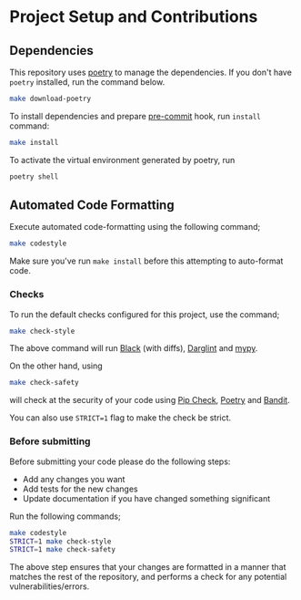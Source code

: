 # Project Setup and Contributions

## Dependencies

This repository uses [poetry](https://github.com/python-poetry/poetry) to manage the dependencies.
If you don't have `poetry` installed, run the command below.

```bash
make download-poetry
```

To install dependencies and prepare [pre-commit](https://pre-commit.com/) hook, run `install` command:

```bash
make install
```

To activate the virtual environment generated by poetry, run 
```bash
poetry shell
```

## Automated Code Formatting

Execute automated code-formatting using the following command;

```bash
make codestyle
```

Make sure you've run `make install` before this attempting to auto-format code.

### Checks

To run the default checks configured for this project, use the command;
```bash
make check-style
``` 
The above command will run [Black](https://black.readthedocs.io) (with diffs), [Darglint](https://github.com/terrencepreilly/darglint) and [mypy](http://mypy-lang.org).

On the other hand, using 
```bash
make check-safety
``` 
will check at the security of your code using [Pip Check](https://pip.pypa.io/en/stable/reference/pip_check), [Poetry](https://python-poetry.org/docs/) and [Bandit](https://bandit.readthedocs.io).

You can also use `STRICT=1` flag to make the check be strict.

### Before submitting

Before submitting your code please do the following steps:

* Add any changes you want
* Add tests for the new changes
* Update documentation if you have changed something significant

Run the following commands; 
```bash
make codestyle
STRICT=1 make check-style
STRICT=1 make check-safety
``` 

The above step ensures that your changes are formatted in a manner that matches the rest of the repository, and performs a check for any potential vulnerabilities/errors. 
